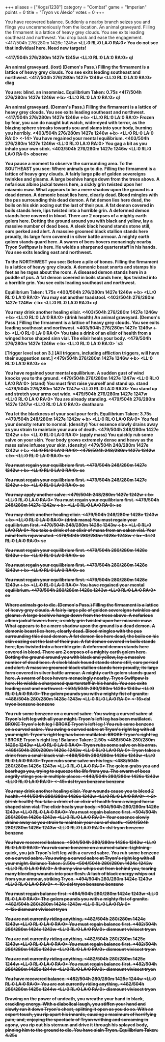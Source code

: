 +++
aliases = ["/logs/1238"]
category = "Combat"
game = "Imperian"
points = 0
title = "Tryon vs Alexio"
votes = 0
+++

You have recovered balance.
Suddenly a nearby branch seizes you and flings you unceremoniously from the 
location.
An animal graveyard.
Filling the firmament is a lattice of heavy grey clouds. You see exits leading 
southeast and northwest.
You drop back and ease the engagement.
<417/504h 276/280m 1426e 1245w <eb> <b> <LL:0 RL:0 LA:0 RA:0> 
You do not see that individual here. Need new targets!

<417/504h 276/280m 1427e 1245w <eb> <b> <LL:0 RL:0 LA:0 RA:0> ql

An animal graveyard. (lost) (Demon's Pass.)
Filling the firmament is a lattice of heavy grey clouds. You see exits leading 
southeast and northwest.
<417/504h 276/280m 1427e 1246w <eb> <b> <LL:0 RL:0 LA:0 RA:0> diag

You are:
blind.
an insomniac.
Equilibrium Taken: 0.75s
<417/504h 276/280m 1427e 1246w <-b> <b> <LL:0 RL:0 LA:0 RA:0> ql

An animal graveyard. (Demon's Pass.)
Filling the firmament is a lattice of heavy grey clouds. You see exits leading 
southeast and northwest.
<417/504h 276/280m 1427e 1246w <-b> <b> <LL:0 RL:0 LA:0 RA:0> 
Frozen by fear, you can do naught but watch, wide-eyed with terror, as the 
blazing sphere streaks towards you and slams into your body, burning you 
horribly.
<403/504h 276/280m 1427e 1246w <-b> <b> <LL:0 RL:0 LA:0 RA:0> <-14>
You have regained your mental equilibrium.
<403/504h 276/280m 1427e 1246w <eb> <b> <LL:0 RL:0 LA:0 RA:0> 
You gag a bit as you inhale your own stink.
<403/504h 276/280m 1427e 1246w <eb> <b> <LL:0 RL:0 LA:0 RA:0> observe

You pause a moment to observe the surrounding area.
To the SOUTHEAST you see:
Where animals go to die.
Filling the firmament is a lattice of heavy grey clouds. A fairly large pile of
golden sovereigns twinkles and gleams. A large beehive hangs down from the 
trees above. A nefarious albino jackal towers here, a sickly grin twisted upon 
her miasmic maw. What appears to be a mere shadow upon the ground is a dead 
demon. A demonic beast lies here, clearly dead. Blood mingles with the pus 
surrounding this dead demon. A fat demon lies here dead, the boils on his skin 
oozing out the last of their pus. A fat demon covered in boils stands here, 
lips twisted into a horrible grin. A deformed demon stands here covered in 
blood. There are 2 corpses of a mighty earth golem here. Dotting the ground 
around you with black and yellow, lay a massive number of dead bees. A sleek 
black hound stands stone still, ears perked and alert. A massive groomed black 
stallion stands here proudly, its large form covered in silver battle armour. A
mighty earth golem stands guard here. A swarm of bees hovers menacingly nearby.
Tryon Swiftpaw is here. He wields a sharpened quarterstaff in his hands.
You see exits leading east and northwest.

To the NORTHWEST you see:
Before a pile of bones.
Filling the firmament is a lattice of heavy grey clouds. A demonic beast snorts
and stamps his feet as he rages about the room. A diseased demon stands here in
a puddle of pus. A fat demon covered in boils stands here, lips twisted into a 
horrible grin.
You see exits leading southeast and northwest.

Equilibrium Taken: 1.75s
<403/504h 276/280m 1427e 1246w <-b> <b> <LL:0 RL:0 LA:0 RA:0> 
You may eat another toadstool.
<403/504h 276/280m 1427e 1246w <-b> <b> <LL:0 RL:0 LA:0 RA:0> ql

You may drink another healing elixir.
<403/504h 276/280m 1427e 1246w <-b> <b> <LL:0 RL:0 LA:0 RA:0> (drink health) 
An animal graveyard. (Demon's Pass.)
Filling the firmament is a lattice of heavy grey clouds. You see exits leading 
southeast and northwest.
<403/504h 276/280m 1427e 1246w <-b> <b> <LL:0 RL:0 LA:0 RA:0> 
You take a drink of an elixir of health from a winged horse shaped sinn vial.
The elixir heals your body.
<479/504h 276/280m 1427e 1246w <-b> <b> <LL:0 RL:0 LA:0 RA:0> `s3

[Trigger level set on 3.]
[All triggers, including affliction triggers, will have their suggestion sent.]
<479/504h 276/280m 1427e 1246w <-b> <b> <LL:0 RL:0 LA:0 RA:0> se

You have regained your mental equilibrium.
A sudden gust of wind knocks you to the ground.
<479/504h 276/280m 1427e 1247w <eb> <pb> <LL:0 RL:0 LA:0 RA:0> (stand) 
You must first raise yourself and stand up.
stand
<479/504h 276/280m 1427e 1247w <eb> <pb> <LL:0 RL:0 LA:0 RA:0> 
You stand up and stretch your arms out wide.
<479/504h 276/280m 1427e 1247w <eb> <b> <LL:0 RL:0 LA:0 RA:0> 
You are already standing.
<479/504h 276/280m 1427e 1247w <eb> <b> <LL:0 RL:0 LA:0 RA:0> deathaura

You let the blackness of your soul pour forth.
Equilibrium Taken: 3.75s
<479/504h 248/280m 1427e 1242w <-b> <b> <LL:0 RL:0 LA:0 RA:0> 
You feel your density return to normal. (density)
Your essence slowly drains away as you strain to maintain your aura of death.
<479/504h 248/280m 1427e 1242w <-b> <b> <LL:0 RL:0 LA:0 RA:0> (apply mass) 
You quickly rub some salve on your skin.
Your body grows extremely dense and heavy as the mass salve infuses your skin. (density)
<479/504h 248/280m 1427e 1242w <-b> <s> <b> <LL:0 RL:0 LA:0 RA:0> 
<479/504h 248/280m 1427e 1242w <-b> <s> <b> <LL:0 RL:0 LA:0 RA:0> se

You must regain your equilibrium first.
<479/504h 248/280m 1427e 1242w <-b> <s> <b> <LL:0 RL:0 LA:0 RA:0> se

You must regain your equilibrium first.
<479/504h 248/280m 1427e 1242w <-b> <s> <b> <LL:0 RL:0 LA:0 RA:0> se

You may apply another salve.
<479/504h 248/280m 1427e 1242w <-b> <b> <LL:0 RL:0 LA:0 RA:0> 
You must regain your equilibrium first.
<479/504h 248/280m 1427e 1242w <-b> <b> <LL:0 RL:0 LA:0 RA:0> se

You may drink another healing elixir.
<479/504h 248/280m 1428e 1243w <-b> <b> <LL:0 RL:0 LA:0 RA:0> (drink mana) 
You must regain your equilibrium first.
<479/504h 248/280m 1428e 1243w <-b> <b> <LL:0 RL:0 LA:0 RA:0> 
You take a drink of an elixir of mana from an oaken vial.
Your mind feels rejuvenated.
<479/504h 280/280m 1428e 1243w <-b> <b> <LL:0 RL:0 LA:0 RA:0> se

You must regain your equilibrium first.
<479/504h 280/280m 1428e 1243w <-b> <b> <LL:0 RL:0 LA:0 RA:0> se

You must regain your equilibrium first.
<479/504h 280/280m 1428e 1243w <-b> <b> <LL:0 RL:0 LA:0 RA:0> se

You must regain your equilibrium first.
<479/504h 280/280m 1428e 1243w <-b> <b> <LL:0 RL:0 LA:0 RA:0> 
You have regained your mental equilibrium.
<479/504h 280/280m 1428e 1243w <eb> <b> <LL:0 RL:0 LA:0 RA:0> se

Where animals go to die. (Demon's Pass.)
Filling the firmament is a lattice of heavy grey clouds. A fairly large pile of
golden sovereigns twinkles and gleams. A large beehive hangs down from the 
trees above. A nefarious albino jackal towers here, a sickly grin twisted upon 
her miasmic maw. What appears to be a mere shadow upon the ground is a dead 
demon. A demonic beast lies here, clearly dead. Blood mingles with the pus 
surrounding this dead demon. A fat demon lies here dead, the boils on his skin 
oozing out the last of their pus. A fat demon covered in boils stands here, 
lips twisted into a horrible grin. A deformed demon stands here covered in 
blood. There are 2 corpses of a mighty earth golem here. Dotting the ground 
around you with black and yellow, lay a massive number of dead bees. A sleek 
black hound stands stone still, ears perked and alert. A massive groomed black 
stallion stands here proudly, its large form covered in silver battle armour. A
mighty earth golem stands guard here. A swarm of bees hovers menacingly nearby.
Tryon Swiftpaw is here. He wields a sharpened quarterstaff in his hands.
You see exits leading east and northwest.
<504/504h 280/280m 1428e 1243w <eb> <b> <LL:0 RL:0 LA:0 RA:0> 
The golem pounds you with a mighty fist of granite.
<488/504h 280/280m 1428e 1243w <eb> <b> <LL:0 RL:0 LA:0 RA:0> <-16>dsl tryon benzene benzene

You rub some benzene on a curved sabre.
You swing a curved sabre at Tryon's left leg with all your might.
Tryon's left leg has been mutilated.
BROKE Tryon's left leg !
BROKE Tryon's left leg !
You rub some benzene on a curved sabre.
You swing a curved sabre at Tryon's right leg with all your might.
Tryon's right leg has been mutilated.
BROKE Tryon's right leg !
BROKE Tryon's right leg !
Balance Taken: 2.50s
<488/504h 280/280m 1426e 1243w <e-> <b> <LL:0 RL:0 LA:0 RA:0> 
Tryon rubs some salve on his arms.
<488/504h 280/280m 1426e 1243w <e-> <b> <LL:0 RL:0 LA:0 RA:0> 
Tryon takes a drink from a small black vial.
<488/504h 280/280m 1426e 1243w <e-> <b> <LL:0 RL:0 LA:0 RA:0> 
Tryon rubs some salve on his legs.
<488/504h 280/280m 1426e 1243w <e-> <b> <LL:0 RL:0 LA:0 RA:0> 
The golem grabs you and bearhugs you, trying to squeeze the life from you.
The swarm of bees angrily stings you in multiple places.
<443/504h 280/280m 1426e 1243w <e-> <b> <LL:0 RL:0 LA:0 RA:0> <-45>dsl tryon benzene benzene

You may drink another healing elixir.
Your wounds cause you to bleed 2 health.
<441/504h 280/280m 1426e 1243w <e-> <b> <LL:0 RL:0 LA:0 RA:0> <-2>(drink health) 
You take a drink of an elixir of health from a winged horse shaped sinn vial.
The elixir heals your body.
<504/504h 280/280m 1426e 1243w <e-> <b> <LL:0 RL:0 LA:0 RA:0> 
You must regain balance first.
<504/504h 280/280m 1426e 1243w <e-> <b> <LL:0 RL:0 LA:0 RA:0> 
Your essence slowly drains away as you strain to maintain your aura of death.
<504/504h 280/280m 1426e 1243w <e-> <b> <LL:0 RL:0 LA:0 RA:0> dsl tryon benzene benzene

You have recovered balance.
<504/504h 280/280m 1426e 1243w <eb> <b> <LL:0 RL:0 LA:0 RA:0> 
You rub some benzene on a curved sabre.
Lightning-quick, you jab Tryon's left leg with a curved sabre.
You rub some benzene on a curved sabre.
You swing a curved sabre at Tryon's right leg with all your might.
Balance Taken: 2.50s
<504/504h 280/280m 1424e 1243w <e-> <b> <LL:0 RL:0 LA:0 RA:0> 
A thorny vine whips out from behind you, tearing many bleeding wounds into your
flesh.
A lash of black energy whips out from your armour, striking Tryon.
<494/504h 280/280m 1424e 1243w <e-> <b> <LL:0 RL:0 LA:0 RA:0> <-10>dsl tryon benzene benzene

You must regain balance first.
<494/504h 280/280m 1424e 1243w <e-> <b> <LL:0 RL:0 LA:0 RA:0> 
The golem pounds you with a mighty fist of granite.
<482/504h 280/280m 1424e 1243w <e-> <b> <LL:0 RL:0 LA:0 RA:0> <-12>dismount 
vivisect tryon

You are not currently riding anything.
<482/504h 280/280m 1424e 1243w <e-> <b> <LL:0 RL:0 LA:0 RA:0> 
You must regain balance first.
<482/504h 280/280m 1424e 1243w <e-> <b> <LL:0 RL:0 LA:0 RA:0> dismount 
vivisect tryon

You are not currently riding anything.
<482/504h 280/280m 1425e 1243w <e-> <b> <LL:0 RL:0 LA:0 RA:0> 
You must regain balance first.
<482/504h 280/280m 1425e 1243w <e-> <b> <LL:0 RL:0 LA:0 RA:0> dismount 
vivisect tryon

You are not currently riding anything.
<482/504h 280/280m 1425e 1244w <e-> <b> <LL:0 RL:0 LA:0 RA:0> 
You must regain balance first.
<482/504h 280/280m 1425e 1244w <e-> <b> <LL:0 RL:0 LA:0 RA:0> dismount 
vivisect tryon

You have recovered balance.
<482/504h 280/280m 1425e 1244w <eb> <b> <LL:0 RL:0 LA:0 RA:0> 
You are not currently riding anything.
<482/504h 280/280m 1425e 1244w <eb> <b> <LL:0 RL:0 LA:0 RA:0> dismount 
vivisect tryon

Drawing on the power of undeath, you wreathe your hand in black, crackling 
energy. With a diabolical laugh, you stiffen your hand and slowly run it down 
Tryon's chest, splitting it open as you do so. With an expert touch, you rip 
apart his innards, causing a maximum of horrifying pain, and, enjoying the 
spectacle of Tryon writhing and screaming in agony, you rip out his sternum and
drive it through his splayed body, pinning him to the ground to die.
You have slain Tryon.
Equilibrium Taken: 4.25s
